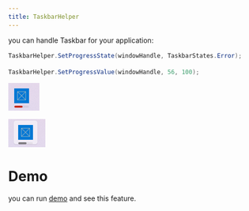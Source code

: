 ```yaml
---
title: TaskbarHelper
---
```


you can handle Taskbar for your application:

```cs
TaskbarHelper.SetProgressState(windowHandle, TaskbarStates.Error);

TaskbarHelper.SetProgressValue(windowHandle, 56, 100);
```

![SettingsUI](https://raw.githubusercontent.com/ghost1372/Resources/main/SettingsUI/Samples/TaskbarError.png)

![SettingsUI](https://raw.githubusercontent.com/ghost1372/Resources/main/SettingsUI/Samples/TaskbarValue.png)

# Demo
you can run [demo](https://github.com/ghost1372/SettingsUI) and see this feature.
